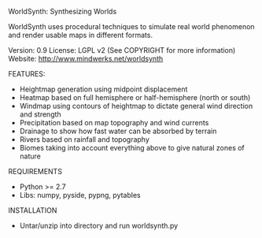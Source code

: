 WorldSynth: Synthesizing Worlds

WorldSynth uses procedural techniques to simulate real world phenomenon and render usable maps in different formats.

Version: 0.9
License: LGPL v2 (See COPYRIGHT for more information)
Website: http://www.mindwerks.net/worldsynth

FEATURES:
* Heightmap generation using midpoint displacement
* Heatmap based on full hemisphere or half-hemisphere (north or south)
* Windmap using contours of heightmap to dictate general wind direction and strength
* Precipitation based on map topography and wind currents
* Drainage to show how fast water can be absorbed by terrain
* Rivers based on rainfall and topography
* Biomes taking into account everything above to give natural zones of nature

REQUIREMENTS
* Python >= 2.7
* Libs: numpy, pyside, pypng, pytables

INSTALLATION
* Untar/unzip into directory and run worldsynth.py
